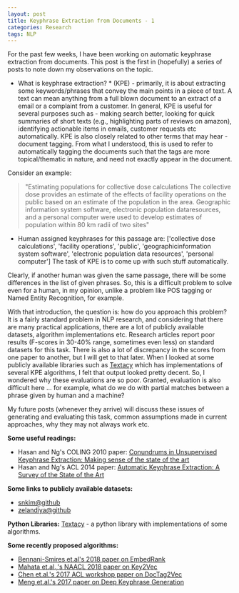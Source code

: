 ```yaml
---
layout: post
title: Keyphrase Extraction from Documents - 1
categories: Research
tags: NLP
---
```


For the past few weeks, I have been working on automatic keyphrase extraction from documents. This post is the first in (hopefully) a series of posts to note down my observations on the topic.

* What is keyphrase extraction? * (KPE) - primarily, it is about extracting some keywords/phrases that convey the main points in a piece of text. A text can mean anything from a full blown document to an extract of a email or a complaint from a customer. 
In general, KPE is useful for several purposes such as - making search better, looking for quick summaries of short texts (e.g., highlighting parts of reviews on amazon), identifying actionable items in emails, customer requests etc automatically. KPE is also closely related to other terms that may hear - document tagging. From what I understood, this is used to refer to automatically tagging the documents such that the tags are more topical/thematic in nature, and need not exactly appear in the document.

Consider an example:
> "Estimating populations for collective dose calculations
The collective dose provides an estimate of the effects of facility operations
on the public based on an estimate of the population in the area. Geographic 
information system software, electronic population dataresources, and a personal 
computer were used to develop estimates of population within 80 km radii of two sites"  

- Human assigned keyphrases for this passage are: ['collective dose calculations', 'facility operations', 'public', 'geographicinformation system software', 'electronic population data resources', 'personal computer']
The task of KPE is to come up with such stuff automatically. 

Clearly, if another human was given the same passage, there will be some differences in the list of given phrases. So, this is a difficult problem to solve even for a human, in my opinion, unlike a problem like POS tagging or Named Entity Recognition, for example. 

With that introduction, the question is: how do you approach this problem? It is a fairly standard problem in NLP research, and considering that there are many practical applications,
there are a lot of publicly available datasets, algorithm implementations etc. Research articles report poor results (F-scores in 30-40% range, sometimes even less) on standard datasets for this task.
There is also a lot of discrepancy in the scores from one paper to another, but I will get to that later. When I looked at some publicly available libraries such as [Textacy](https://github.com/chartbeat-labs/textacy/)
which has implementations of several KPE algorithms, I felt that output looked pretty decent. So, I wondered why these evaluations are so poor.
Granted, evaluation is also difficult here ... for example, what do we do with partial matches between a phrase given by human and a machine?

My future posts (whenever they arrive) will discuss these issues of generating and evaluating this task, common assumptions made in current approaches, why they may not always work etc.

**Some useful readings:**
- Hasan and Ng's COLING 2010 paper: [Conundrums in Unsupervised Keyphrase Extraction: Making sense of the state of the art](http://www.aclweb.org/anthology/C10-2042)  
- Hasan and Ng's ACL 2014 paper: [Automatic Keyphrase Extraction: A Survey of the State of the Art](http://acl2014.org/acl2014/P14-1/pdf/P14-1119.pdf)

**Some links to publicly available datasets:**
- [snkim@github](https://github.com/snkim/AutomaticKeyphraseExtraction)  
- [zelandiya@github](https://github.com/zelandiya/keyword-extraction-datasets)

**Python Libraries:** [Textacy](https://github.com/chartbeat-labs/textacy/) - a python library with implementations of some algorithms. 

**Some recently proposed algorithms:**
- [Bennani-Smires et.al's 2018 paper on EmbedRank](https://github.com/swisscom/ai-research-keyphrase-extraction)
- [Mahata et.al.,'s NAACL 2018 paper on Key2Vec](http://aclweb.org/anthology/N18-2100)
- [Chen et.al.'s 2017 ACL workshop paper on DocTag2Vec](http://www.aclweb.org/anthology/W17-2614)
- [Meng et.al.'s 2017 paper on Deep Keyphrase Generation](https://github.com/memray/seq2seq-keyphrase)
